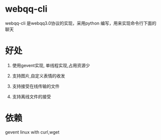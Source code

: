 webqq-cli
===========

webqq-cli 是webqq3.0协议的实现，采用python 编写，用来实现命令行下面的聊天

好处
====

1. 使用gevent实现, 单线程实现,占用资源少

2. 支持图片,自定义表情的收发

3. 支持接受在线传输的文件

4. 支持离线文件的接受


依赖
====

gevent 
linux with curl,wget

